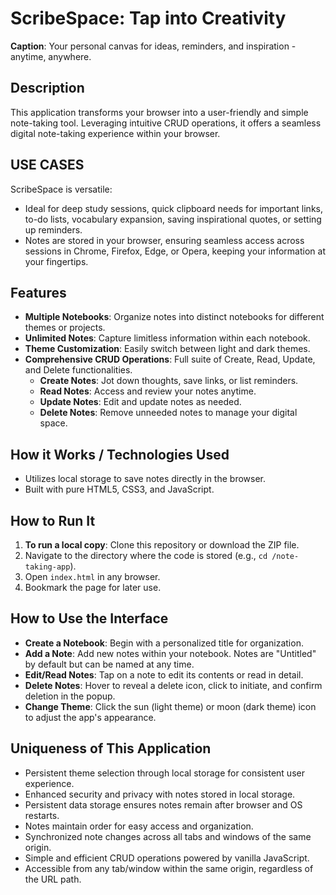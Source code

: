 # ScribeSpace: Tap into Creativity

**Caption**: Your personal canvas for ideas, reminders, and inspiration - anytime, anywhere.

## Description

This application transforms your browser into a user-friendly and simple note-taking tool. Leveraging intuitive CRUD operations, it offers a seamless digital note-taking experience within your browser.

## USE CASES

ScribeSpace is versatile:

- Ideal for deep study sessions, quick clipboard needs for important links, to-do lists, vocabulary expansion, saving inspirational quotes, or setting up reminders.
- Notes are stored in your browser, ensuring seamless access across sessions in Chrome, Firefox, Edge, or Opera, keeping your information at your fingertips.

## Features

- **Multiple Notebooks**: Organize notes into distinct notebooks for different themes or projects.
- **Unlimited Notes**: Capture limitless information within each notebook.
- **Theme Customization**: Easily switch between light and dark themes.
- **Comprehensive CRUD Operations**: Full suite of Create, Read, Update, and Delete functionalities.
  - **Create Notes**: Jot down thoughts, save links, or list reminders.
  - **Read Notes**: Access and review your notes anytime.
  - **Update Notes**: Edit and update notes as needed.
  - **Delete Notes**: Remove unneeded notes to manage your digital space.

## How it Works / Technologies Used

- Utilizes local storage to save notes directly in the browser.
- Built with pure HTML5, CSS3, and JavaScript.

## How to Run It

1. **To run a local copy**: Clone this repository or download the ZIP file.
2. Navigate to the directory where the code is stored (e.g., `cd /note-taking-app`).
3. Open `index.html` in any browser.
4. Bookmark the page for later use.

## How to Use the Interface

- **Create a Notebook**: Begin with a personalized title for organization.
- **Add a Note**: Add new notes within your notebook. Notes are "Untitled" by default but can be named at any time.
- **Edit/Read Notes**: Tap on a note to edit its contents or read in detail.
- **Delete Notes**: Hover to reveal a delete icon, click to initiate, and confirm deletion in the popup.
- **Change Theme**: Click the sun (light theme) or moon (dark theme) icon to adjust the app's appearance.

## Uniqueness of This Application

- Persistent theme selection through local storage for consistent user experience.
- Enhanced security and privacy with notes stored in local storage.
- Persistent data storage ensures notes remain after browser and OS restarts.
- Notes maintain order for easy access and organization.
- Synchronized note changes across all tabs and windows of the same origin.
- Simple and efficient CRUD operations powered by vanilla JavaScript.
- Accessible from any tab/window within the same origin, regardless of the URL path.
